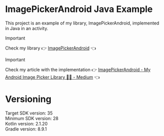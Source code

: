 # ImagePickerAndroid Java Example

This project is an example of my library, ImagePickerAndroid, implemented in Java in an activity.

> [!IMPORTANT]  
> Check my library :point_right: [ImagePickerAndroid](https://github.com/NicosNicolaou16/ImagePickerAndroid) :point_left: <br />

> [!IMPORTANT]  
> Check my article with the implementation :point_right: [ImagePickerAndroid - My Android Image Picker Library 🧑‍💻 - Medium](https://medium.com/@nicosnicolaou/imagepickerandroid-my-android-image-picker-library-d1ac86c60e3a) :point_left: <br />

# Versioning
Target SDK version: 35 <br />
Minimum SDK version: 28 <br />
Kotlin version: 2.1.20 <br />
Gradle version: 8.9.1 <br />
